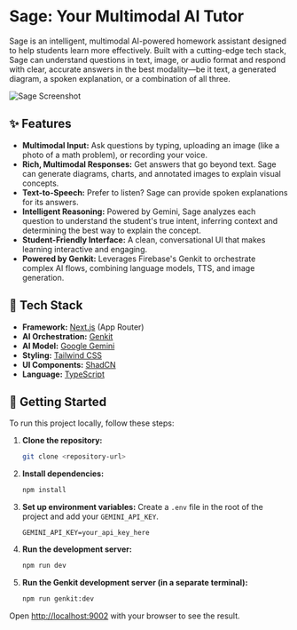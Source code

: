 # Sage: Your Multimodal AI Tutor

Sage is an intelligent, multimodal AI-powered homework assistant designed to help students learn more effectively. Built with a cutting-edge tech stack, Sage can understand questions in text, image, or audio format and respond with clear, accurate answers in the best modality—be it text, a generated diagram, a spoken explanation, or a combination of all three.

![Sage Screenshot](https://placehold.co/800x600.png?text=Sage+UI)

## ✨ Features

- **Multimodal Input:** Ask questions by typing, uploading an image (like a photo of a math problem), or recording your voice.
- **Rich, Multimodal Responses:** Get answers that go beyond text. Sage can generate diagrams, charts, and annotated images to explain visual concepts.
- **Text-to-Speech:** Prefer to listen? Sage can provide spoken explanations for its answers.
- **Intelligent Reasoning:** Powered by Gemini, Sage analyzes each question to understand the student's true intent, inferring context and determining the best way to explain the concept.
- **Student-Friendly Interface:** A clean, conversational UI that makes learning interactive and engaging.
- **Powered by Genkit:** Leverages Firebase's Genkit to orchestrate complex AI flows, combining language models, TTS, and image generation.

## 🚀 Tech Stack

- **Framework:** [Next.js](https://nextjs.org/) (App Router)
- **AI Orchestration:** [Genkit](https://firebase.google.com/docs/genkit)
- **AI Model:** [Google Gemini](https://deepmind.google/technologies/gemini/)
- **Styling:** [Tailwind CSS](https://tailwindcss.com/)
- **UI Components:** [ShadCN](https://ui.shadcn.com/)
- **Language:** [TypeScript](https://www.typescriptlang.org/)

## 🏁 Getting Started

To run this project locally, follow these steps:

1.  **Clone the repository:**
    ```bash
    git clone <repository-url>
    ```

2.  **Install dependencies:**
    ```bash
    npm install
    ```

3.  **Set up environment variables:**
    Create a `.env` file in the root of the project and add your `GEMINI_API_KEY`.
    ```
    GEMINI_API_KEY=your_api_key_here
    ```

4.  **Run the development server:**
    ```bash
    npm run dev
    ```

5.  **Run the Genkit development server (in a separate terminal):**
    ```bash
    npm run genkit:dev
    ```

Open [http://localhost:9002](http://localhost:9002) with your browser to see the result.
